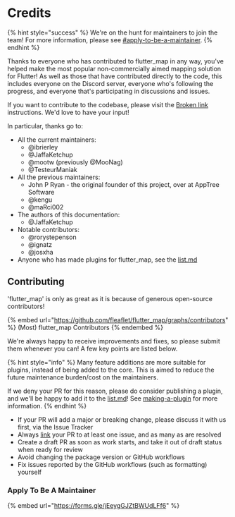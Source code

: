 # Credits

{% hint style="success" %}
We're on the hunt for maintainers to join the team! For more information, please see [#apply-to-be-a-maintainer](credits.md#apply-to-be-a-maintainer "mention").
{% endhint %}

Thanks to everyone who has contributed to flutter\_map in any way, you've helped make the most popular non-commercially aimed mapping solution for Flutter! As well as those that have contributed directly to the code, this includes everyone on the Discord server, everyone who's following the progress, and everyone that's participating in discussions and issues.

If you want to contribute to the codebase, please visit the [Broken link](broken-reference "mention") instructions. We'd love to have your input!

In particular, thanks go to:

* All the current maintainers:
  * @ibrierley
  * @JaffaKetchup
  * @mootw (previously @MooNag)
  * @TesteurManiak
* All the previous maintainers:
  * John P Ryan - the original founder of this project, over at AppTree Software
  * @kengu
  * @maRci002
* The authors of this documentation:
  * @JaffaKetchup
* Notable contributors:
  * @rorystepenson
  * @ignatz
  * @josxha
* Anyone who has made plugins for flutter\_map, see the [list.md](plugins/list.md "mention")

## Contributing

'flutter\_map' is only as great as it is because of generous open-source contributors!

{% embed url="https://github.com/fleaflet/flutter_map/graphs/contributors" %}
(Most) flutter\_map Contributors
{% endembed %}

We're always happy to receive improvements and fixes, so please submit them whenever you can! A few key points are listed below.

{% hint style="info" %}
Many feature additions are more suitable for plugins, instead of being added to the core.  This is aimed to reduce the future maintenance burden/cost on the maintainers.

If we deny your PR for this reason, please do consider publishing a plugin, and we'll be happy to add it to the [list.md](plugins/list.md "mention")! See [making-a-plugin](plugins/making-a-plugin/ "mention") for more information.
{% endhint %}

* If your PR will add a major or breaking change, please discuss it with us first, via the Issue Tracker
* Always [link](https://docs.github.com/en/issues/tracking-your-work-with-issues/linking-a-pull-request-to-an-issue) your PR to at least one issue, and as many as are resolved
* Create a draft PR as soon as work starts, and take it out of draft status when ready for review
* Avoid changing the package version or GitHub workflows
* Fix issues reported by the GitHub workflows (such as formatting) yourself

### Apply To Be A Maintainer

{% embed url="https://forms.gle/jEeygGJZtBWUdLFf6" %}
